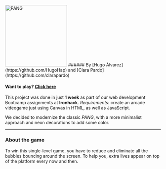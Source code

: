 <img src="https://res.cloudinary.com/clarapardo/image/upload/v1653757966/LOGO_p9srae.png" alt="PANG" width="200"/>
###### By [Hugo Álvarez](https://github.com/HugoHap) and [Clara Pardo](https://github.com/clarapardo)

#### Want to play? [Click here](https://clarapardo-ironhack.github.io/Project1/)


This project was done in just **1 week** as part of our web development Bootcamp assignments at **Ironhack**. 
*Requirements:* create an arcade videogame just using Canvas in HTML, as well as JavaScript. 

We decided to modernize the classic *PANG*, with a more minimalist approach and neon decorations to add some color. 


---
### About the game

To win this single-level game, you have to reduce and eliminate all the bubbles bouncing around the screen. To help you, extra lives appear on top of the platform every now and then.
